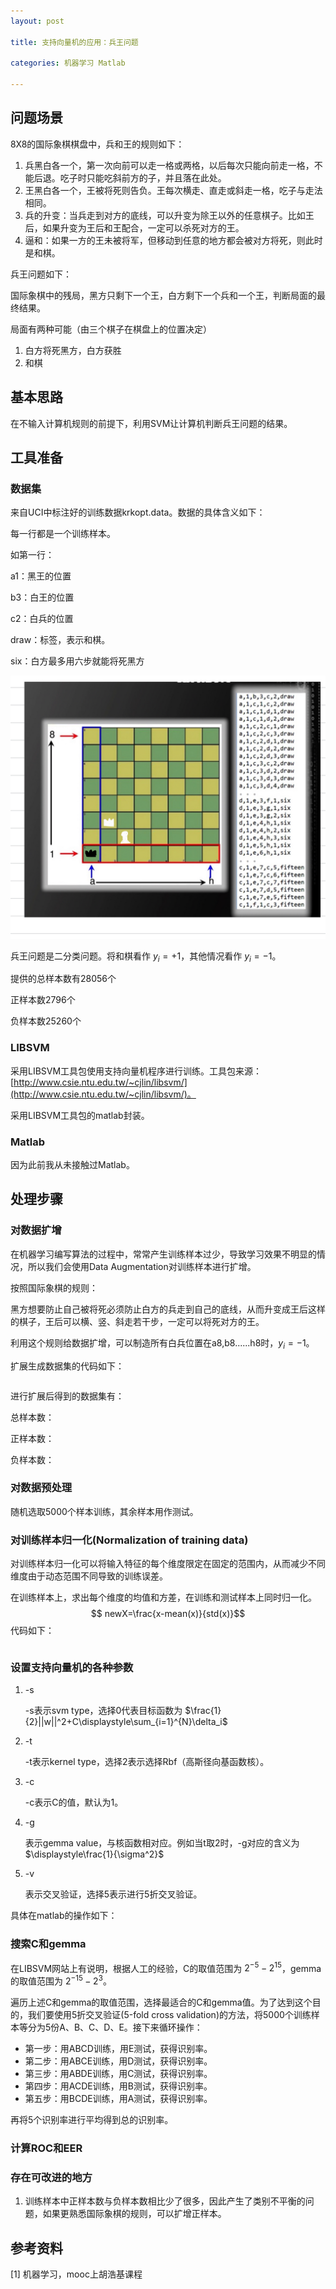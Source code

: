 ```yaml
---
layout: post

title: 支持向量机的应用：兵王问题

categories: 机器学习 Matlab

---
```


## 问题场景

8X8的国际象棋棋盘中，兵和王的规则如下：

1. 兵黑白各一个，第一次向前可以走一格或两格，以后每次只能向前走一格，不能后退。吃子时只能吃斜前方的子，并且落在此处。
2. 王黑白各一个，王被将死则告负。王每次横走、直走或斜走一格，吃子与走法相同。
3. 兵的升变：当兵走到对方的底线，可以升变为除王以外的任意棋子。比如王后，如果升变为王后和王配合，一定可以杀死对方的王。
4. 逼和：如果一方的王未被将军，但移动到任意的地方都会被对方将死，则此时是和棋。

兵王问题如下：

国际象棋中的残局，黑方只剩下一个王，白方剩下一个兵和一个王，判断局面的最终结果。

局面有两种可能（由三个棋子在棋盘上的位置决定）

1. 白方将死黑方，白方获胜
2. 和棋

## 基本思路

在不输入计算机规则的前提下，利用SVM让计算机判断兵王问题的结果。

## 工具准备

### 数据集

来自UCI中标注好的训练数据krkopt.data。数据的具体含义如下：

每一行都是一个训练样本。

如第一行：

a1：黑王的位置

b3：白王的位置

c2：白兵的位置

draw：标签，表示和棋。

six：白方最多用六步就能将死黑方

![IMG_CD5B3D248CF1-1](/images/posts/IMG_CD5B3D248CF1-1.jpeg)

兵王问题是二分类问题。将和棋看作 $y_i=+1$，其他情况看作 $y_i=-1$。

提供的总样本数有28056个

正样本数2796个

负样本数25260个

### LIBSVM

采用LIBSVM工具包使用支持向量机程序进行训练。工具包来源：[http://www.csie.ntu.edu.tw/~cjlin/libsvm/](http://www.csie.ntu.edu.tw/~cjlin/libsvm/)。

采用LIBSVM工具包的matlab封装。

### Matlab

因为此前我从未接触过Matlab。

## 处理步骤

### 对数据扩增

在机器学习编写算法的过程中，常常产生训练样本过少，导致学习效果不明显的情况，所以我们会使用Data Augmentation对训练样本进行扩增。

按照国际象棋的规则：

黑方想要防止自己被将死必须防止白方的兵走到自己的底线，从而升变成王后这样的棋子，王后可以横、竖、斜走若干步，一定可以将死对方的王。

利用这个规则给数据扩增，可以制造所有白兵位置在a8,b8......h8时，$y_i=-1$。

扩展生成数据集的代码如下：

```python

```

进行扩展后得到的数据集有：

总样本数：

正样本数：

负样本数：

### 对数据预处理

随机选取5000个样本训练，其余样本用作测试。

### 对训练样本归一化(Normalization of training data)

对训练样本归一化可以将输入特征的每个维度限定在固定的范围内，从而减少不同维度由于动态范围不同导致的训练误差。

在训练样本上，求出每个维度的均值和方差，在训练和测试样本上同时归一化。							
$$
newX=\frac{x-mean(x)}{std(x)}​
$$
代码如下：

```python

```

### 设置支持向量机的各种参数

1. -s

   -s表示svm type，选择0代表目标函数为 $\frac{1}{2}||w||^2+C\displaystyle\sum_{i=1}^{N}\delta_i$

2. -t

   -t表示kernel type，选择2表示选择Rbf（高斯径向基函数核）。

3. -c

   -c表示C的值，默认为1。

4. -g

   表示gemma value，与核函数相对应。例如当t取2时，-g对应的含义为 $\displaystyle\frac{1}{\sigma^2}$

5. -v

   表示交叉验证，选择5表示进行5折交叉验证。

具体在matlab的操作如下：

### 搜索C和gemma

在LIBSVM网站上有说明，根据人工的经验，C的取值范围为 $2^{-5}-2^{15}$，gemma的取值范围为 $2^{-15}-2^{3}$。

遍历上述C和gemma的取值范围，选择最适合的C和gemma值。为了达到这个目的，我们要使用5折交叉验证(5-fold cross validation)的方法，将5000个训练样本等分为5份A、B、C、D、E。接下来循环操作：

- 第一步：用ABCD训练，用E测试，获得识别率。
- 第二步：用ABCE训练，用D测试，获得识别率。
- 第三步：用ABDE训练，用C测试，获得识别率。
- 第四步：用ACDE训练，用B测试，获得识别率。
- 第五步：用BCDE训练，用A测试，获得识别率。

再将5个识别率进行平均得到总的识别率。

### 计算ROC和EER

### 存在可改进的地方

1. 训练样本中正样本数与负样本数相比少了很多，因此产生了类别不平衡的问题，如果更熟悉国际象棋的规则，可以扩增正样本。

## 参考资料

[1] 机器学习，mooc上胡浩基课程